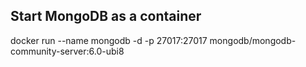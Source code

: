## Start MongoDB as a container
docker run --name mongodb -d -p 27017:27017 mongodb/mongodb-community-server:6.0-ubi8